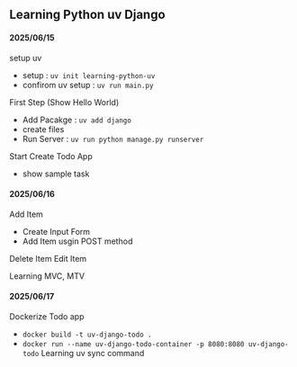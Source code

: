 ## Learning Python uv Django

#### 2025/06/15

setup uv

- setup : `uv init learning-python-uv`
- confirom uv setup : `uv run main.py`

First Step (Show Hello World)

- Add Pacakge : `uv add django`
- create files
- Run Server : `uv run python manage.py runserver`

Start Create Todo App

- show sample task

#### 2025/06/16

Add Item

- Create Input Form
- Add Item usgin POST method

Delete Item
Edit Item

Learning MVC, MTV

#### 2025/06/17

Dockerize Todo app

- `docker build -t uv-django-todo .`
- `docker run --name uv-django-todo-container -p 8080:8080 uv-django-todo`
  Learning uv sync command
